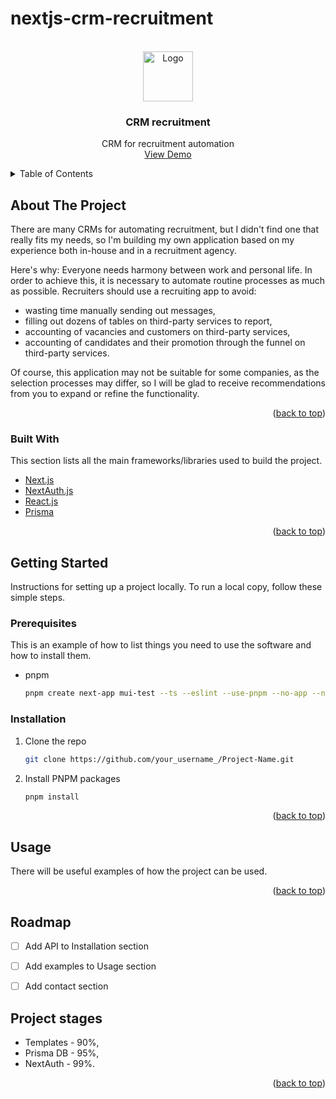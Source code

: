 # nextjs-crm-recruitment

<!-- PROJECT LOGO -->
<br />
<div align="center">
  <a href="https://github.com/othneildrew/Best-README-Template">
    <img src="#" alt="Logo" width="80" height="80">
  </a>

  <h3 align="center">CRM recruitment</h3>

  <p align="center">
    CRM for recruitment automation
    <br />
    <a href="https://github.com/ViktoriaElm/nextjs-crm-recruitment">View Demo</a>
  </p>
</div>



<!-- TABLE OF CONTENTS -->
<details>
  <summary>Table of Contents</summary>
  <ol>
    <li>
      <a href="#about-the-project">About The Project</a>
      <ul>
        <li><a href="#built-with">Built With</a></li>
      </ul>
    </li>
    <li>
      <a href="#getting-started">Getting Started</a>
      <ul>
        <li><a href="#prerequisites">Prerequisites</a></li>
        <li><a href="#installation">Installation</a></li>
      </ul>
    </li>
    <li><a href="#usage">Usage</a></li>
    <li><a href="#roadmap">Roadmap</a></li>
    <li><a href="#contact">Contact</a></li>
    <li><a href="#Project-stages">Project stages</a></li>
  </ol>
</details>


<!-- ABOUT THE PROJECT -->
## About The Project

There are many CRMs for automating recruitment, but I didn't find one that really fits my needs, so I'm building my own application based on my experience both in-house and in a recruitment agency.

Here's why:
Everyone needs harmony between work and personal life. In order to achieve this, it is necessary to automate routine processes as much as possible.
Recruiters should use a recruiting app to avoid:
* wasting time manually sending out messages,
* filling out dozens of tables on third-party services to report,
* accounting of vacancies and customers on third-party services, 
* accounting of candidates and their promotion through the funnel on third-party services.

Of course, this application may not be suitable for some companies, as the selection processes may differ, so I will be glad to receive recommendations from you to expand or refine the functionality.

<p align="right">(<a href="#nextjs-crm-recruitment">back to top</a>)</p>


### Built With

This section lists all the main frameworks/libraries used to build the project.

* [Next.js]
* [NextAuth.js]
* [React.js]
* [Prisma]

<p align="right">(<a href="#nextjs-crm-recruitment">back to top</a>)</p>


<!-- GETTING STARTED -->
## Getting Started

Instructions for setting up a project locally.
To run a local copy, follow these simple steps.

### Prerequisites

This is an example of how to list things you need to use the software and how to install them.
* pnpm
  ```sh
  pnpm create next-app mui-test --ts --eslint --use-pnpm --no-app --no-src-dir --import-alias "@/*"
  ```

### Installation

1. Clone the repo
   ```sh
   git clone https://github.com/your_username_/Project-Name.git
   ```
2. Install PNPM packages
   ```sh
   pnpm install
   ```

<p align="right">(<a href="#nextjs-crm-recruitment">back to top</a>)</p>


<!-- USAGE EXAMPLES -->
## Usage

There will be useful examples of how the project can be used.

<p align="right">(<a href="#nextjs-crm-recruitment">back to top</a>)</p>


<!-- ROADMAP -->
## Roadmap

- [ ] Add API to Installation section
- [ ] Add examples to Usage section
- [ ] Add contact section


<!-- PROJECT STAGES -->
## Project stages

* Templates - 90%,
* Prisma DB - 95%,
* NextAuth - 99%.

<p align="right">(<a href="#nextjs-crm-recruitment">back to top</a>)</p>


<!-- MARKDOWN LINKS & IMAGES -->
<!-- https://www.markdownguide.org/basic-syntax/#reference-style-links -->
[Next.js]: https://nextjs.org/
[NextAuth.js]: https://next-auth.js.org/
[React.js]: https://reactjs.org/
[Prisma]: https://www.prisma.io/
